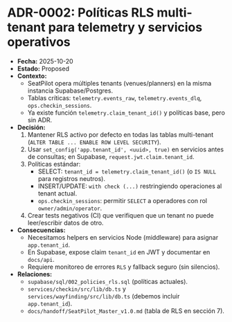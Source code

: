# ADR-0002: Políticas RLS multi-tenant para telemetry y servicios operativos
- **Fecha:** 2025-10-20
- **Estado:** Proposed
- **Contexto:**  
  - SeatPilot opera múltiples tenants (venues/planners) en la misma instancia Supabase/Postgres.  
  - Tablas críticas: `telemetry.events_raw`, `telemetry.events_dlq`, `ops.checkin_sessions`.  
  - Ya existe función `telemetry.claim_tenant_id()` y políticas base, pero sin ADR.
- **Decisión:**  
  1. Mantener RLS activo por defecto en todas las tablas multi-tenant (`ALTER TABLE ... ENABLE ROW LEVEL SECURITY`).  
  2. Usar `set_config('app.tenant_id', <uuid>, true)` en servicios antes de consultas; en Supabase, `request.jwt.claim.tenant_id`.  
  3. Políticas estándar:  
     - SELECT: `tenant_id = telemetry.claim_tenant_id()` (o `IS NULL` para registros neutros).  
     - INSERT/UPDATE: `with check (...)` restringiendo operaciones al tenant actual.  
     - `ops.checkin_sessions`: permitir `SELECT` a operadores con rol `owner/admin/operator`.  
  4. Crear tests negativos (CI) que verifiquen que un tenant no puede leer/escribir datos de otro.  
- **Consecuencias:**  
  - Necesitamos helpers en servicios Node (middleware) para asignar `app.tenant_id`.  
  - En Supabase, expose claim `tenant_id` en JWT y documentar en `docs/api`.  
  - Requiere monitoreo de errores `RLS` y fallback seguro (sin silencios).  
- **Relaciones:**  
  - `supabase/sql/002_policies_rls.sql` (políticas actuales).  
  - `services/checkin/src/lib/db.ts` y `services/wayfinding/src/lib/db.ts` (debemos incluir `app.tenant_id`).  
  - `docs/handoff/SeatPilot_Master_v1.0.md` (tabla de RLS en sección 7).  
